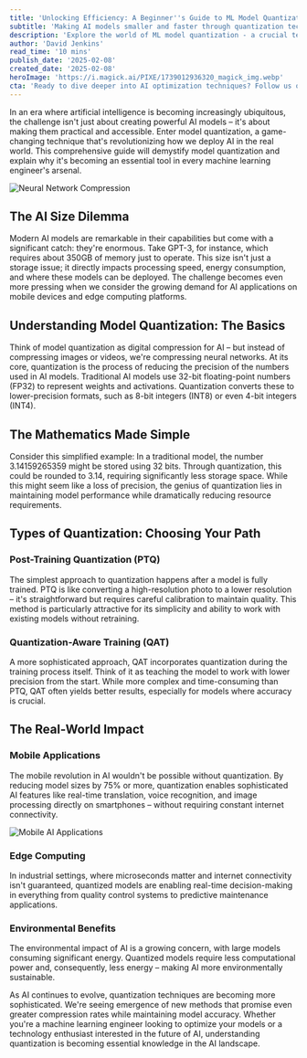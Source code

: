 ```yaml
---
title: 'Unlocking Efficiency: A Beginner''s Guide to ML Model Quantization'
subtitle: 'Making AI models smaller and faster through quantization techniques'
description: 'Explore the world of ML model quantization - a crucial technique for making AI models smaller and more efficient. Learn how quantization works, its various types, and real-world applications in mobile devices and edge computing. Discover why this optimization method is becoming increasingly important in the AI landscape.'
author: 'David Jenkins'
read_time: '10 mins'
publish_date: '2025-02-08'
created_date: '2025-02-08'
heroImage: 'https://i.magick.ai/PIXE/1739012936320_magick_img.webp'
cta: 'Ready to dive deeper into AI optimization techniques? Follow us on LinkedIn for more insights, tutorials, and the latest developments in machine learning efficiency!'
---
```


In an era where artificial intelligence is becoming increasingly ubiquitous, the challenge isn't just about creating powerful AI models – it's about making them practical and accessible. Enter model quantization, a game-changing technique that's revolutionizing how we deploy AI in the real world. This comprehensive guide will demystify model quantization and explain why it's becoming an essential tool in every machine learning engineer's arsenal.

![Neural Network Compression](https://i.magick.ai/PIXE/1739012936324_magick_img.webp)

## The AI Size Dilemma

Modern AI models are remarkable in their capabilities but come with a significant catch: they're enormous. Take GPT-3, for instance, which requires about 350GB of memory just to operate. This size isn't just a storage issue; it directly impacts processing speed, energy consumption, and where these models can be deployed. The challenge becomes even more pressing when we consider the growing demand for AI applications on mobile devices and edge computing platforms.

## Understanding Model Quantization: The Basics

Think of model quantization as digital compression for AI – but instead of compressing images or videos, we're compressing neural networks. At its core, quantization is the process of reducing the precision of the numbers used in AI models. Traditional AI models use 32-bit floating-point numbers (FP32) to represent weights and activations. Quantization converts these to lower-precision formats, such as 8-bit integers (INT8) or even 4-bit integers (INT4).

## The Mathematics Made Simple

Consider this simplified example: In a traditional model, the number 3.14159265359 might be stored using 32 bits. Through quantization, this could be rounded to 3.14, requiring significantly less storage space. While this might seem like a loss of precision, the genius of quantization lies in maintaining model performance while dramatically reducing resource requirements.

## Types of Quantization: Choosing Your Path

### Post-Training Quantization (PTQ)
The simplest approach to quantization happens after a model is fully trained. PTQ is like converting a high-resolution photo to a lower resolution – it's straightforward but requires careful calibration to maintain quality. This method is particularly attractive for its simplicity and ability to work with existing models without retraining.

### Quantization-Aware Training (QAT)
A more sophisticated approach, QAT incorporates quantization during the training process itself. Think of it as teaching the model to work with lower precision from the start. While more complex and time-consuming than PTQ, QAT often yields better results, especially for models where accuracy is crucial.

## The Real-World Impact

### Mobile Applications
The mobile revolution in AI wouldn't be possible without quantization. By reducing model sizes by 75% or more, quantization enables sophisticated AI features like real-time translation, voice recognition, and image processing directly on smartphones – without requiring constant internet connectivity.

![Mobile AI Applications](https://i.magick.ai/PIXE/1739012936324_magick_img.webp)

### Edge Computing
In industrial settings, where microseconds matter and internet connectivity isn't guaranteed, quantized models are enabling real-time decision-making in everything from quality control systems to predictive maintenance applications.

### Environmental Benefits
The environmental impact of AI is a growing concern, with large models consuming significant energy. Quantized models require less computational power and, consequently, less energy – making AI more environmentally sustainable.

As AI continues to evolve, quantization techniques are becoming more sophisticated. We're seeing emergence of new methods that promise even greater compression rates while maintaining model accuracy. Whether you're a machine learning engineer looking to optimize your models or a technology enthusiast interested in the future of AI, understanding quantization is becoming essential knowledge in the AI landscape.